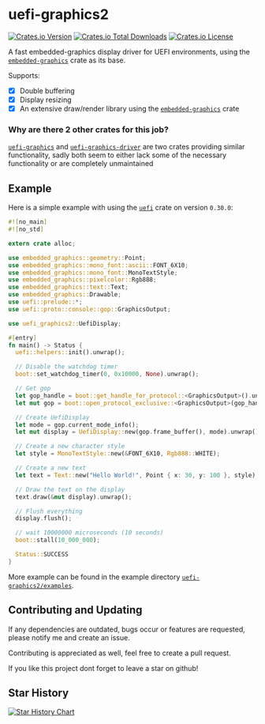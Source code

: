 # uefi-graphics2

[![Crates.io Version](https://img.shields.io/crates/v/uefi-graphics2)](https://crates.io/crates/uefi-graphics2)
[![Crates.io Total Downloads](https://img.shields.io/crates/d/uefi-graphics2)](https://crates.io/crates/uefi-graphics2)
[![Crates.io License](https://img.shields.io/crates/l/uefi-graphics2)](https://github.com/theaddonn/uefi-graphics2/blob/main/LICENSE)

A fast embedded-graphics display driver for UEFI environments,
using the [`embedded-graphics`](https://crates.io/crates/embedded-graphics) crate as its base.

Supports:

- [X] Double buffering
- [X] Display resizing
- [X] An extensive draw/render library using the [`embedded-graphics`](https://crates.io/crates/embedded-graphics) crate

### Why are there 2 other crates for this job?

[`uefi-graphics`](https://crates.io/crates/uefi-graphics) and [`uefi-graphics-driver`](https://crates.io/crates/uefi-graphics-driver)
are two crates providing similar functionality,
sadly both seem to either lack some of the necessary functionality or are completely unmaintained

## Example

Here is a simple example with using the [`uefi`](https://crates.io/crates/uefi) crate on version `0.30.0`:

```rust
#![no_main]
#![no_std]

extern crate alloc;

use embedded_graphics::geometry::Point;
use embedded_graphics::mono_font::ascii::FONT_6X10;
use embedded_graphics::mono_font::MonoTextStyle;
use embedded_graphics::pixelcolor::Rgb888;
use embedded_graphics::text::Text;
use embedded_graphics::Drawable;
use uefi::prelude::*;
use uefi::proto::console::gop::GraphicsOutput;

use uefi_graphics2::UefiDisplay;

#[entry]
fn main() -> Status {
  uefi::helpers::init().unwrap();

  // Disable the watchdog timer
  boot::set_watchdog_timer(0, 0x10000, None).unwrap();

  // Get gop
  let gop_handle = boot::get_handle_for_protocol::<GraphicsOutput>().unwrap();
  let mut gop = boot::open_protocol_exclusive::<GraphicsOutput>(gop_handle).unwrap();

  // Create UefiDisplay
  let mode = gop.current_mode_info();
  let mut display = UefiDisplay::new(gop.frame_buffer(), mode).unwrap();

  // Create a new character style
  let style = MonoTextStyle::new(&FONT_6X10, Rgb888::WHITE);

  // Create a new text
  let text = Text::new("Hello World!", Point { x: 30, y: 100 }, style);

  // Draw the text on the display
  text.draw(&mut display).unwrap();

  // Flush everything
  display.flush();

  // wait 10000000 microseconds (10 seconds)
  boot::stall(10_000_000);

  Status::SUCCESS
}
```

More example can be found in the example
directory [`uefi-graphics2/examples`](https://github.com/theaddonn/uefi-graphics2/tree/main/examples).

## Contributing and Updating

If any dependencies are outdated, bugs occur or features are requested,
please notify me and create an issue.

Contributing is appreciated as well, feel free to create a pull request.

If you like this project dont forget to leave a star on github!

## Star History

[![Star History Chart](https://api.star-history.com/svg?repos=theaddonn/uefi-graphics2&type=Date)](https://star-history.com/#theaddonn/uefi-graphics2&Date)
